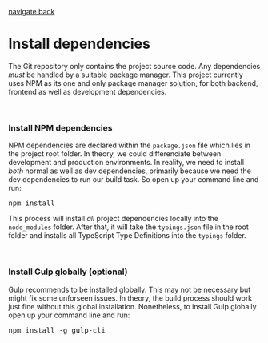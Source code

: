 [navigate back](../SETUP.md)

# Install dependencies

The Git repository only contains the project source code. Any dependencies *must* be handled by a suitable package manager. This project currently uses NPM as its one and only package manager solution, for both backend, frontend as well as development dependencies.

<br>

### Install NPM dependencies

NPM dependencies are declared within the `package.json` file which lies in the project root folder. In theory, we could differenciate between development and production environments. In reality, we need to install *both* normal as well as dev dependencies, primarily because we need the dev dependencies to run our build task. So open up your command line and run:

<pre>
npm install
</pre>

This process will install *all* project dependencies locally into the `node_modules` folder. After that, it will take the `typings.json` file in the root folder and installs all TypeScript Type Definitions into the `typings` folder.

<br>

### Install Gulp globally (optional)

Gulp recommends to be installed globally. This may not be necessary but might fix some unforseen issues. In theory, the build process should work just fine without this global installation. Nonetheless, to install Gulp globally open up your command line and run:

<pre>
npm install -g gulp-cli
</pre>

